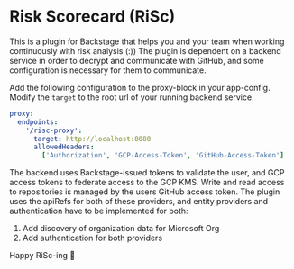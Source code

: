 # Risk Scorecard (RiSc)

This is a plugin for Backstage that helps you and your team when working continuously with risk analysis (:))
The plugin is dependent on a backend service in order to decrypt and communicate with GitHub, and some configuration is
necessary for them to communicate.

Add the following configuration to the proxy-block in your app-config. Modify the `target` to the root url of your running backend service.

```yaml
proxy:
  endpoints:
    '/risc-proxy':
      target: http://localhost:8080
      allowedHeaders:
        ['Authorization', 'GCP-Access-Token', 'GitHub-Access-Token']
```

The backend uses Backstage-issued tokens to validate the user, and GCP access tokens to federate access to the GCP KMS.
Write and read access to repositories is managed by the users GitHub access token.
The plugin uses the apiRefs for both of these providers, and entity providers and authentication have to be implemented
for both:

1. Add discovery of organization data for Microsoft Org
2. Add authentication for both providers

Happy RiSc-ing 🌹
